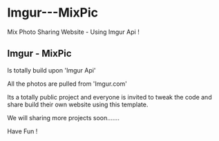 # Imgur---MixPic
Mix Photo Sharing Website - Using Imgur Api !

Imgur - MixPic 
----------------------

Is totally build upon 'Imgur Api'

All the photos are pulled from 'Imgur.com'

Its a totally public project and everyone is invited to tweak the code and share build their own website using this template.

We will sharing more projects soon.......

Have Fun !

